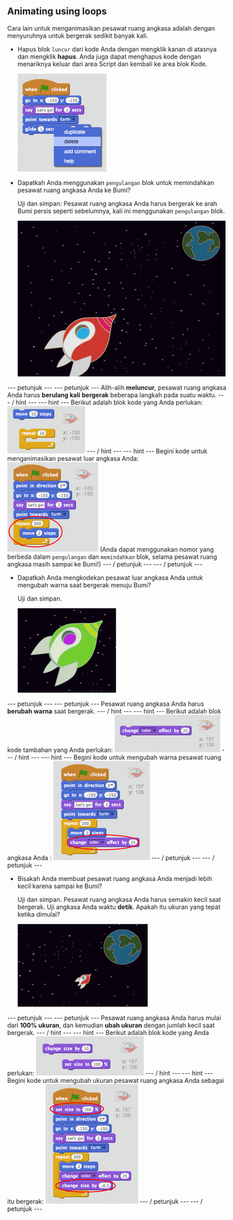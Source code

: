 ## Animating using loops

Cara lain untuk menganimasikan pesawat ruang angkasa adalah dengan menyuruhnya untuk bergerak sedikit banyak kali.

+ Hapus blok `luncur` dari kode Anda dengan mengklik kanan di atasnya dan mengklik **hapus**. Anda juga dapat menghapus kode dengan menariknya keluar dari area Script dan kembali ke area blok Kode.
    
    ![Menghapus blok geser](images/space-delete-glide.png)

+ Dapatkah Anda menggunakan `pengulangan` blok untuk memindahkan pesawat ruang angkasa Anda ke Bumi?
    
    Uji dan simpan: Pesawat ruang angkasa Anda harus bergerak ke arah Bumi persis seperti sebelumnya, kali ini menggunakan `pengulangan` blok.
    
    ![Menguji animasi spaceship](images/space-animate-stage.png)

\--- petunjuk \--- \--- petunjuk \--- Alih-alih **meluncur**, pesawat ruang angkasa Anda harus **berulang kali** **bergerak** beberapa langkah pada suatu waktu. \--- / hint \--- \--- hint \--- Berikut adalah blok kode yang Anda perlukan: ![Blocks for an animated spaceship](images/space-repeat-blocks.png) \--- / hint \--- \--- hint \--- Begini kode untuk menganimasikan pesawat luar angkasa Anda: ![Code for an animated spaceship](images/space-repeat-code.png) (Anda dapat menggunakan nomor yang berbeda dalam `pengulangan` dan `memindahkan` blok, selama pesawat ruang angkasa masih sampai ke Bumi!) \--- / petunjuk \--- \--- / petunjuk \---

+ Dapatkah Anda mengkodekan pesawat luar angkasa Anda untuk mengubah warna saat bergerak menuju Bumi?
    
    Uji dan simpan.
    
    ![Menguji pesawat luar angkasa berubah warna](images/space-colour-test.png)

\--- petunjuk \--- \--- petunjuk \--- Pesawat ruang angkasa Anda harus **berubah warna** saat bergerak. \--- / hint \--- \--- hint \--- Berikut adalah blok kode tambahan yang Anda perlukan: ![Block for changing colour](images/space-colour-blocks.png) \--- / hint \--- \--- hint \--- Begini kode untuk mengubah warna pesawat ruang angkasa Anda : ![Code for an animated spaceship](images/space-colour-code.png) \--- / petunjuk \--- \--- / petunjuk \---

+ Bisakah Anda membuat pesawat ruang angkasa Anda menjadi lebih kecil karena sampai ke Bumi?
    
    Uji dan simpan. Pesawat ruang angkasa Anda harus semakin kecil saat bergerak. Uji angkasa Anda waktu **detik**. Apakah itu ukuran yang tepat ketika dimulai?
    
    ![Menguji pesawat luar angkasa yang menyusut](images/space-size-test.png)

\--- petunjuk \--- \--- petunjuk \--- Pesawat ruang angkasa Anda harus mulai dari **100% ukuran**, dan kemudian **ubah ukuran** dengan jumlah kecil saat bergerak. \--- / hint \--- \--- hint \--- Berikut adalah blok kode yang Anda perlukan: ![Blocks for changing size](images/space-size-blocks.png) \--- / hint \--- \--- hint \--- Begini kode untuk mengubah ukuran pesawat ruang angkasa Anda sebagai itu bergerak: ![Code for changing size](images/space-size-code.png) \--- / petunjuk \--- \--- / petunjuk \---